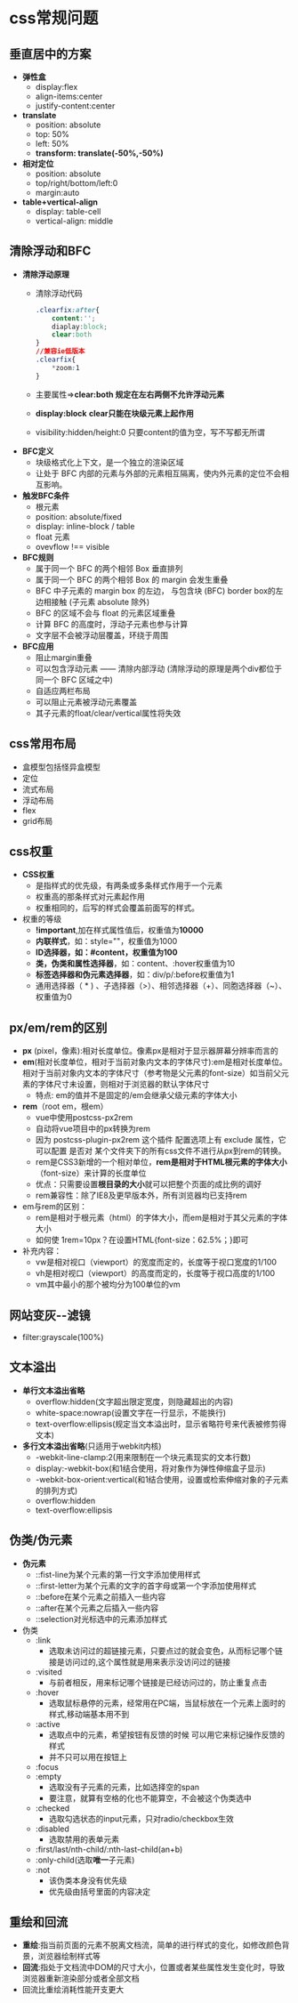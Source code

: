 # css常规问题

## 垂直居中的方案

- **弹性盒**
  - display:flex
  - align-items:center
  - justify-content:center
- **translate**
  - position: absolute
  - top: 50%
  - left: 50%
  - **transform: translate(-50%,-50%)**
- **相对定位**
  - position: absolute
  - top/right/bottom/left:0
  - margin:auto
- **table+vertical-align**
  - display: table-cell
  - vertical-align: middle

## 清除浮动和BFC

- **清除浮动原理**
  - 清除浮动代码

    ```css
    .clearfix:after{
        content:'';
        diaplay:block;
        clear:both
    }
    //兼容ie低版本
    .clearfix{
        *zoom:1
    }
    ```

  - 主要属性=>**clear:both  规定在左右两侧不允许浮动元素**
  - **display:block**  **clear只能在块级元素上起作用**
  - visibility:hidden/height:0  只要content的值为空，写不写都无所谓
- **BFC定义**
  - 块级格式化上下文，是一个独立的渲染区域
  - 让处于 BFC 内部的元素与外部的元素相互隔离，使内外元素的定位不会相互影响。
- **触发BFC条件**
  - 根元素
  - position: absolute/fixed
  - display: inline-block / table
  - float 元素
  - ovevflow !== visible
- **BFC规则**
  - 属于同一个 BFC 的两个相邻 Box 垂直排列
  - 属于同一个 BFC 的两个相邻 Box 的 margin 会发生重叠
  - BFC 中子元素的 margin box 的左边， 与包含块 (BFC) border box的左边相接触 (子元素 absolute 除外)
  - BFC 的区域不会与 float 的元素区域重叠
  - 计算 BFC 的高度时，浮动子元素也参与计算
  - 文字层不会被浮动层覆盖，环绕于周围
- **BFC应用**
  - 阻止margin重叠
  - 可以包含浮动元素 —— 清除内部浮动 (清除浮动的原理是两个div都位于同一个 BFC 区域之中)
  - 自适应两栏布局
  - 可以阻止元素被浮动元素覆盖
  - 其子元素的float/clear/vertical属性将失效

## css常用布局

- 盒模型包括怪异盒模型
- 定位
- 流式布局
- 浮动布局
- flex
- grid布局

## css权重

- **CSS权重**
  - 是指样式的优先级，有两条或多条样式作用于一个元素
  - 权重高的那条样式对元素起作用
  - 权重相同的，后写的样式会覆盖前面写的样式。
- 权重的等级
  - **!important**,加在样式属性值后，权重值为**10000**
  - **内联样式**，如：style=""，权重值为1000
  - **ID选择器，如：#content，权重值为100**
  - **类，伪类和属性选择器**，如：content、:hover权重值为10
  - **标签选择器和伪元素选择器**，如：div/p/:before权重值为1
  - 通用选择器（ * ) 、子选择器（>）、相邻选择器（+）、同胞选择器（~）、权重值为0

## px/em/rem的区别

- **px** (pixel，像素):相对长度单位。像素px是相对于显示器屏幕分辨率而言的
- **em**(相对长度单位，相对于当前对象内文本的字体尺寸):em是相对长度单位。相对于当前对象内文本的字体尺寸（参考物是父元素的font-size）如当前父元素的字体尺寸未设置，则相对于浏览器的默认字体尺寸
  - 特点: em的值并不是固定的/em会继承父级元素的字体大小
- **rem**（root em，根em）
  - vue中使用postcss-px2rem
  - 自动将vue项目中的px转换为rem
  - 因为 postcss-plugin-px2rem 这个插件  配置选项上有  exclude 属性，它可以配置 是否对 某个文件夹下的所有css文件不进行从px到rem的转换。
  - rem是CSS3新增的一个相对单位，**rem是相对于HTML根元素的字体大小**（font-size）来计算的长度单位
  - 优点：只需要设置**根目录的大小**就可以把整个页面的成比例的调好
  - rem兼容性：除了IE8及更早版本外，所有浏览器均已支持rem
- em与rem的区别：
  - rem是相对于根元素（html）的字体大小，而em是相对于其父元素的字体大小
  - 如何使 1rem=10px？在设置HTML{font-size：62.5%；}即可
- 补充内容：
  - vw是相对视口（viewport）的宽度而定的，长度等于视口宽度的1/100
  - vh是相对视口（viewport）的高度而定的，长度等于视口高度的1/100
  - vm其中最小的那个被均分为100单位的vm

## 网站变灰--滤镜

- filter:grayscale(100%)

## 文本溢出

- **单行文本溢出省略**
  - overflow:hidden(文字超出限定宽度，则隐藏超出的内容)
  - white-space:nowrap(设置文字在一行显示，不能换行)
  - text-overflow:ellipsis(规定当文本溢出时，显示省略符号来代表被修剪得文本)
- **多行文本溢出省略**(只适用于webkit内核)
  - -webkit-line-clamp:2(用来限制在一个块元素现实的文本行数)
  - display:-webkit-box(和1结合使用，将对象作为弹性伸缩盒子显示)
  - -webkit-box-orient:vertical(和1结合使用，设置或检索伸缩对象的子元素的排列方式)
  - overflow:hidden
  - text-overflow:ellipsis

## 伪类/伪元素

- **伪元素**
  - ::fist-line为某个元素的第一行文字添加使用样式
  - ::first-letter为某个元素的文字的首字母或第一个字添加使用样式
  - ::before在某个元素之前插入一些内容
  - ::after在某个元素之后插入一些内容
  - ::selection对光标选中的元素添加样式
- 伪类
  - :link
    - 选取未访问过的超链接元素，只要点过的就会变色，从而标记哪个链接是访问过的,这个属性就是用来表示没访问过的链接
  - :visited
    - 与前者相反，用来标记哪个链接是已经访问过的，防止重复点击
  - :hover
    - 选取鼠标悬停的元素，经常用在PC端，当鼠标放在一个元素上面时的样式,移动端基本用不到
  - :active
    - 选取点中的元素，希望按钮有反馈的时候 可以用它来标记操作反馈的样式
    - 并不只可以用在按钮上
  - :focus
  - :empty
    - 选取没有子元素的元素，比如选择空的span
    - 要注意，就算有空格的化也不能算空，不会被这个伪类选中
  - :checked
    - 选取勾选状态的input元素，只对radio/checkbox生效
  - :disabled
    - 选取禁用的表单元素
  - :first/last/nth-child/:nth-last-child(an+b)
  - :only-child(选取**唯一**子元素)
  - :not
    - 该伪类本身没有优先级
    - 优先级由括号里面的内容决定

## 重绘和回流

- **重绘**:指当前页面的元素不脱离文档流，简单的进行样式的变化，如修改颜色背景，浏览器绘制样式等
- **回流**:指处于文档流中DOM的尺寸大小，位置或者某些属性发生变化时，导致浏览器重新渲染部分或者全部文档
- 回流比重绘消耗性能开支更大
